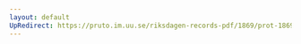 ```yaml
---
layout: default
UpRedirect: https://pruto.im.uu.se/riksdagen-records-pdf/1869/prot-1869--ak--201/prot-1869--ak--201_000.pdf
---
```

